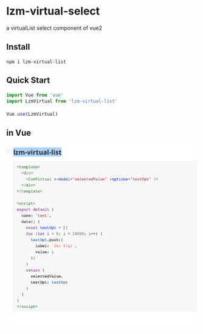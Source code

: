 # lzm-virtual-select
a virtualList select component of vue2
## Install
```shell
npm i lzm-virtual-list
```

## Quick Start
``` javascript
import Vue from 'vue'
import LzmVirtual from 'lzm-virtual-list'

Vue.use(LzmVirtual)


```

## in Vue

<img alt="vue simple" src="simple.png" width="600">